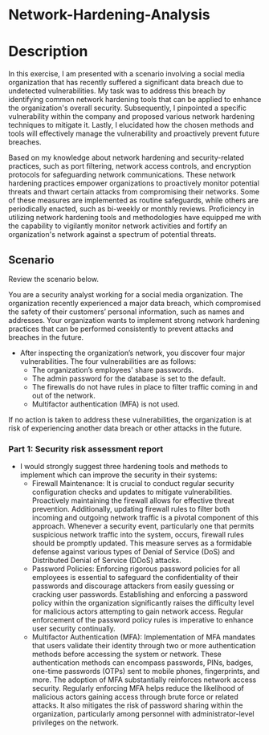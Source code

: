 # Network-Hardening-Analysis
<h1>Description</h1>
In this exercise, I am presented with a scenario involving a social media organization that has recently suffered a significant data breach due to undetected vulnerabilities. My task was to address this breach by identifying common network hardening tools that can be applied to enhance the organization's overall security. Subsequently, I pinpointed a specific vulnerability within the company and proposed various network hardening techniques to mitigate it. Lastly, I elucidated how the chosen methods and tools will effectively manage the vulnerability and proactively prevent future breaches.

Based on my knowledge about network hardening and security-related practices, such as port filtering, network access controls, and encryption protocols for safeguarding network communications. These network hardening practices empower organizations to proactively monitor potential threats and thwart certain attacks from compromising their networks. Some of these measures are implemented as routine safeguards, while others are periodically enacted, such as bi-weekly or monthly reviews. Proficiency in utilizing network hardening tools and methodologies have equipped me with the capability to vigilantly monitor network activities and fortify an organization's network against a spectrum of potential threats.

<h2>Scenario</h2>
Review the scenario below.

You are a security analyst working for a social media organization. The organization recently experienced a major data breach, which compromised the safety of their customers’ personal information, such as names and addresses. Your organization wants to implement strong network hardening practices that can be performed consistently to prevent attacks and breaches in the future.


- <a> After inspecting the organization’s network, you discover four major vulnerabilities. The four vulnerabilities are as follows: </a>
    -  The organization’s employees' share passwords.
    -  The admin password for the database is set to the default.
    -  The firewalls do not have rules in place to filter traffic coming in and out of the network.
    -  Multifactor authentication (MFA) is not used. 


If no action is taken to address these vulnerabilities, the organization is at risk of experiencing another data breach or other attacks in the future. 


<h3>Part 1: Security risk assessment report </h3>

- <a> I would strongly suggest three hardening tools and methods to implement which can improve the security in their systems:  </a>
    -  Firewall Maintenance: It is crucial to conduct regular security configuration checks and updates to mitigate vulnerabilities. Proactively maintaining the firewall allows for effective threat prevention. Additionally, updating firewall rules to filter both incoming and outgoing network traffic is a pivotal component of this approach. Whenever a security event, particularly one that permits suspicious network traffic into the system, occurs, firewall rules should be promptly updated. This measure serves as a formidable defense against various types of Denial of Service (DoS) and Distributed Denial of Service (DDoS) attacks.
    -  Password Policies: Enforcing rigorous password policies for all employees is essential to safeguard the confidentiality of their passwords and discourage attackers from easily guessing or cracking user passwords. Establishing and enforcing a password policy within the organization significantly raises the difficulty level for malicious actors attempting to gain network access. Regular enforcement of the password policy rules is imperative to enhance user security continually.
    -  Multifactor Authentication (MFA): Implementation of MFA mandates that users validate their identity through two or more authentication methods before accessing the system or network. These authentication methods can encompass passwords, PINs, badges, one-time passwords (OTPs) sent to mobile phones, fingerprints, and more. The adoption of MFA substantially reinforces network access security. Regularly enforcing MFA helps reduce the likelihood of malicious actors gaining access through brute force or related attacks. It also mitigates the risk of password sharing within the organization, particularly among personnel with administrator-level privileges on the network.
